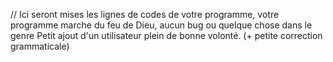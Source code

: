 // Ici seront mises les lignes de codes de votre programme, votre programme marche du feu de Dieu, aucun bug ou quelque chose dans le genre
Petit ajout d'un utilisateur plein de bonne volonté. (+ petite correction grammaticale)
